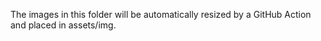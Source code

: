 The images in this folder will be automatically resized by a GitHub Action and placed in assets/img.